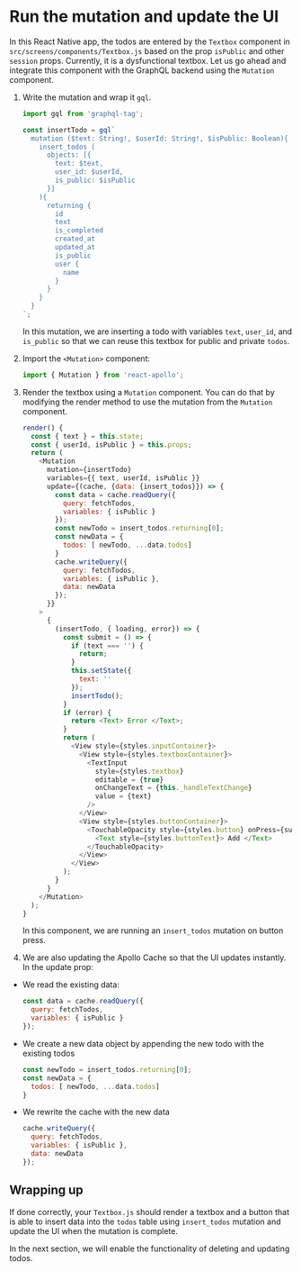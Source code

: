 # Run the mutation and update the UI

In this React Native app, the todos are entered by the `Textbox` component in `src/screens/components/Textbox.js` based on the prop `isPublic` and other `session` props. Currently, it is a dysfunctional textbox. Let us go ahead and integrate this component with the GraphQL backend using the `Mutation` component.


1. Write the mutation and wrap it `gql`.

    ```js
    import gql from 'graphql-tag';

    const insertTodo = gql`
      mutation ($text: String!, $userId: String!, $isPublic: Boolean){
        insert_todos (
          objects: [{
            text: $text,
            user_id: $userId,
            is_public: $isPublic
          }]
        ){
          returning {
            id
            text
            is_completed
            created_at
            updated_at
            is_public
            user {
              name
            }
          }
        }
      }
    `;
    ```

    In this mutation, we are inserting a todo with variables `text`, `user_id`, and `is_public`  so that we can reuse this textbox for public and private `todos`.

2. Import the `<Mutation>` component:

    ```js
    import { Mutation } from 'react-apollo';
    ```

2. Render the textbox using a `Mutation` component. You can do that by modifying the render method to use the mutation from the `Mutation` component.


    ```js
    render() {
      const { text } = this.state;
      const { userId, isPublic } = this.props;
      return (
        <Mutation
          mutation={insertTodo}
          variables={{ text, userId, isPublic }}
          update={(cache, {data: {insert_todos}}) => {
            const data = cache.readQuery({
              query: fetchTodos,
              variables: { isPublic }
            });
            const newTodo = insert_todos.returning[0];
            const newData = {
              todos: [ newTodo, ...data.todos]
            }
            cache.writeQuery({
              query: fetchTodos,
              variables: { isPublic },
              data: newData
            });
          }}
        >
          {
            (insertTodo, { loading, error}) => {
              const submit = () => {
                if (text === '') {
                  return;
                }
                this.setState({
                  text: ''
                });
                insertTodo();
              }
              if (error) {
                return <Text> Error </Text>;
              }
              return (
                <View style={styles.inputContainer}>
                  <View style={styles.textboxContainer}>
                    <TextInput
                      style={styles.textbox}
                      editable = {true}
                      onChangeText = {this._handleTextChange}
                      value = {text}
                    />
                  </View>
                  <View style={styles.buttonContainer}>
                    <TouchableOpacity style={styles.button} onPress={submit} disabled={text === ''}>
                      <Text style={styles.buttonText}> Add </Text>
                    </TouchableOpacity>
                  </View>
                </View>
              );
            }
          }
        </Mutation>
      );
    }
    ```

   In this component, we are running an `insert_todos` mutation on button press.

3. We are also updating the Apollo Cache so that the UI updates instantly. In the update prop:

  - We read the existing data:
    
    ```js
    const data = cache.readQuery({
      query: fetchTodos,
      variables: { isPublic }
    });
    ``` 

  - We create a new data object by appending the new todo with the existing todos

    ```js
    const newTodo = insert_todos.returning[0];
    const newData = {
      todos: [ newTodo, ...data.todos]
    }
    ```

  - We rewrite the cache with the new data

    ```js
    cache.writeQuery({
      query: fetchTodos,
      variables: { isPublic },
      data: newData
    });
    ```

## Wrapping up

If done correctly, your `Textbox.js` should render a textbox and a button that is able to insert data into the `todos` table using `insert_todos` mutation and update the UI when the mutation is complete.

In the next section, we will enable the functionality of deleting and updating todos.
